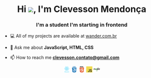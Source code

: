 <h1 align="center">Hi <img src="https://raw.githubusercontent.com/kaueMarques/kaueMarques/master/hi.gif" width="30px">, I'm Clevesson Mendonça</h1>
<h3 align="center">I'm a student I'm starting in frontend</h3>

- 💻 All of my projects are available at [wander.com.br](https://github.com/wandergf)

- 💬 Ask me about **JavaScript, HTML, CSS**

- 📫 How to reach me **clevesson.contato@gmail.com**

<p align="center">
<img src="https://raw.githubusercontent.com/devicons/devicon/master/icons/react/react-original-wordmark.svg" alt="react" width="20" height="20"/>
<img src="https://raw.githubusercontent.com/devicons/devicon/master/icons/css3/css3-plain-wordmark.svg" alt="css3"  width="20" height="20"/>
<img src="https://raw.githubusercontent.com/devicons/devicon/master/icons/html5/html5-original-wordmark.svg" alt="html5"  width="20" height="20"/>
<img src="https://raw.githubusercontent.com/devicons/devicon/master/icons/javascript/javascript-original.svg" alt="javascript" width="20" height="20"/>
<img src="https://raw.githubusercontent.com/devicons/devicon/master/icons/nodejs/nodejs-original-wordmark.svg" alt="nodejs" width="20" height="20"/></p><p align="center">
</p>
